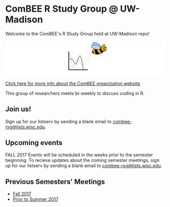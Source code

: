 # ComBEE R Study Group @ UW-Madison 

Welcome to the ComBEE's R Study Group held at UW-Madison repo! 

![ComBEE](img/combee.PNG)

[Click here for more info about the ComBEE organization website](https://combee-uw-madison.github.io/studyGroup/)

This group of researchers meets bi-weekly to discuss coding in R.

## Join us!
Sign up for our listserv by sending a blank email to [combee-rsg@lists.wisc.edu](mailto:combee-rsg@lists.wisc.edu).

## Upcoming events
FALL 2017 Events will be scheduled in the weeks prior to the semester beginning.
To recieve updates about the coming semester meetings, sign up for our listserv by sending a blank email to [combee-rsg@lists.wisc.edu](mailto:combee-rsg@lists.wisc.edu). 


## Previous Semesters' Meetings
- [Fall 2017](https://github.com/datascience-uwmadison/R_for_data_sciences#r-for-teams-in-the-data-sciences)
- [Prior to Summer 2017](https://github.com/ComBEE-UW-Madison/RStudyGroup/tree/master/Archive#r-study-group-archive)




